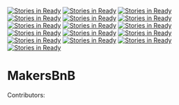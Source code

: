 [![Stories in Ready](https://badge.waffle.io/kwilson541/makersbnb.png?label=ready&title=Ready)](https://waffle.io/kwilson541/makersbnb)
[![Stories in Ready](https://badge.waffle.io/kwilson541/makersbnb.png?label=ready&title=Ready)](https://waffle.io/kwilson541/makersbnb)
[![Stories in Ready](https://badge.waffle.io/kwilson541/makersbnb.png?label=ready&title=Ready)](https://waffle.io/kwilson541/makersbnb)
[![Stories in Ready](https://badge.waffle.io/kwilson541/makersbnb.png?label=ready&title=Ready)](https://waffle.io/kwilson541/makersbnb)
[![Stories in Ready](https://badge.waffle.io/Unicornelia/makersBnB.png?label=ready&title=Ready)](https://waffle.io/Unicornelia/makersBnB)
[![Stories in Ready](https://badge.waffle.io/feezy26/makersbnb.png?label=ready&title=Ready)](https://waffle.io/feezy26/makersbnb)
[![Stories in Ready](https://badge.waffle.io/cgulli/makersbnb.png?label=ready&title=Ready)](https://waffle.io/cgulli/makersbnb)
[![Stories in Ready](https://badge.waffle.io/James-SteelX/makersbnb.png?label=ready&title=Ready)](https://waffle.io/James-SteelX/makersbnb)
[![Stories in Ready](https://badge.waffle.io/James-SteelX/makersbnb.png?label=ready&title=Ready)](https://waffle.io/James-SteelX/makersbnb)
[![Stories in Ready](https://badge.waffle.io/James-SteelX/makersbnb.png?label=ready&title=Ready)](https://waffle.io/James-SteelX/makersbnb)
[![Stories in Ready](https://badge.waffle.io/jamesstonehill/makersBnB.png?label=ready&title=Ready)](https://waffle.io/jamesstonehill/makersBnB)
[![Stories in Ready](https://badge.waffle.io/johnnydee8/MakersBnB.png?label=ready&title=Ready)](https://waffle.io/johnnydee8/MakersBnB)
[![Stories in Ready](https://badge.waffle.io/benjamin-white/makersbnb.png?label=ready&title=Ready)](https://waffle.io/benjamin-white/makersbnb)
[![Stories in Ready](https://badge.waffle.io/sdawes/MakersBnB.png?label=ready&title=Ready)](https://waffle.io/sdawes/MakersBnB)
[![Stories in Ready](https://badge.waffle.io/sdawes/MakersBnB.png?label=ready&title=Ready)](https://waffle.io/sdawes/MakersBnB)
[![Stories in Ready](https://badge.waffle.io/elibar-uk/MakersBnB.png?label=ready&title=Ready)](https://waffle.io/elibar-uk/MakersBnB)
# MakersBnB
Contributors: 
